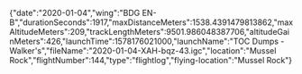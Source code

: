 {"date":"2020-01-04","wing":"BDG EN-B","durationSeconds":1917,"maxDistanceMeters":1538.4391479813862,"maxAltitudeMeters":209,"trackLengthMeters":9501.986048387706,"altitudeGainMeters":426,"launchTime":1578176021000,"launchName":"TOC Dumps - Walker's","fileName":"2020-01-04-XAH-bqz-43.igc","location":"Mussel Rock","flightNumber":144,"type":"flightlog","flying-location":"Mussel Rock"}
